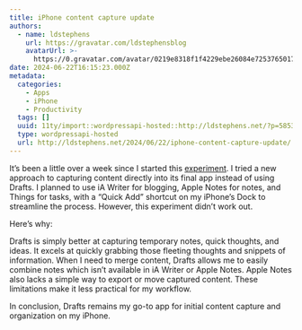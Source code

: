 ```yaml
---
title: iPhone content capture update
authors:
  - name: ldstephens
    url: https://gravatar.com/ldstephensblog
    avatarUrl: >-
      https://0.gravatar.com/avatar/0219e8318f1f4229ebe26084e7253765017f43ca0c631be37dc6d0b8ad6e40a4?s=96&d=identicon&r=G
date: 2024-06-22T16:15:23.000Z
metadata:
  categories:
    - Apps
    - iPhone
    - Productivity
  tags: []
  uuid: 11ty/import::wordpressapi-hosted::http://ldstephens.net/?p=5853
  type: wordpressapi-hosted
  url: http://ldstephens.net/2024/06/22/iphone-content-capture-update/
---
```

It’s been a little over a week since I started this [experiment](https://ldstephens.net/2024/06/19/trying-something-new-with-content-capture-on-iphone/). I tried a new approach to capturing content directly into its final app instead of using Drafts. I planned to use iA Writer for blogging, Apple Notes for notes, and Things for tasks, with a “Quick Add” shortcut on my iPhone’s Dock to streamline the process. However, this experiment didn’t work out.

Here’s why:

Drafts is simply better at capturing temporary notes, quick thoughts, and ideas. It excels at quickly grabbing those fleeting thoughts and snippets of information. When I need to merge content, Drafts allows me to easily combine notes which isn’t available in iA Writer or Apple Notes. Apple Notes also lacks a simple way to export or move captured content. These limitations make it less practical for my workflow.

In conclusion, Drafts remains my go-to app for initial content capture and organization on my iPhone.